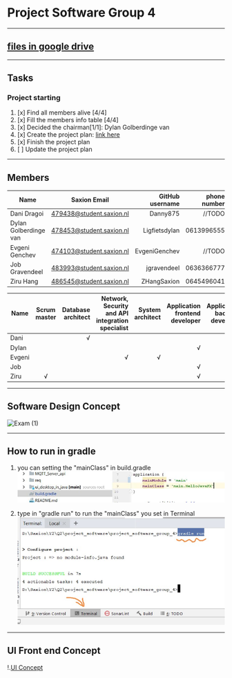 # Project Software Group 4  

---
## [files in google drive](https://drive.google.com/drive/folders/16lqQJqcn16oxbLozXcLZvlrA7V4UzppE?usp=sharing)

---  

## Tasks  
### Project starting  
1.   [x] Find all members alive [4/4]  
2.   [x] Fill the members info table [4/4]  
5.   [x] Decided the chairman[1/1]: Dylan Golberdinge van    
4.   [x] Create the project plan: [link here](https://docs.google.com/document/d/1AA9SQbSAX5Be-EN5OMCMpgCPGSsBk430/edit#heading=h.3j2qqm3)   
5.   [x] Finish the project plan  
6.   [ ] Update the project plan
---  
## Members  
| Name        | Saxion Email           | GitHub username  | phone number  |
| ------------- |:-------------:| -----:| -----:|
| Dani Dragoi     | 479438@student.saxion.nl     |  Danny875 |  //TODO |
| Dylan Golberdinge van     | 478453@student.saxion.nl     |  Ligfietsdylan |  0613996555 |
| Evgeni Genchev      | 474103@student.saxion.nl | EvgeniGenchev|  //TODO |
| Job Gravendeel  | 483993@student.saxion.nl      |    jgravendeel |  0636366777 |
| Ziru Hang | 486545@student.saxion.nl     |    ZHangSaxion |  0645496041 |


| Name        | Scrum master | Database architect | Network, Security and API integration specialist | System architect | Application frontend developer | Application backend developer | Management | Documentation writer |
| ------------- |:-------------:| -----:| -----:| -----:| -----:| -----:| -----:| -----:|
| Dani| |√| | | |√| |√|
| Dylan| | | | |√| |√|√|
| Evgeni| | |√|√| | | |√|
| Job| | | | |√|√| |√|
| Ziru|√| | | |√|√| |√|

---
## Software Design Concept
![Exam (1)](https://user-images.githubusercontent.com/59848681/99647376-fb31e200-2a51-11eb-9af9-630bfa4e4e16.png)

---
## How to run in gradle  
1.  you can setting the "mainClass" in build.gradle  
![setting](https://github.com/ZHangSaxion/project_software_group_4/blob/main/temp_things_to_delete_at_the_end/classSetting.jpg?raw=true)  

2.  type in "gradle run" to run the "mainClass" you set in Terminal  
![toRun](https://github.com/ZHangSaxion/project_software_group_4/blob/main/temp_things_to_delete_at_the_end/runTheClass.jpg?raw=true)  

---
## UI Front end Concept
!.[UI Concept](https://github.com/ZHangSaxion/project_software_group_4/blob/main/temp_things_to_delete_at_the_end/UI%20Front%20end%20Concept.png)
